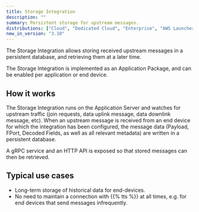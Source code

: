 ```yaml
---
title: Storage Integration
description: ""
summary: Persistent storage for upstream messages.
distributions: ["Cloud", "Dedicated Cloud", "Enterprise", "AWS Launcher", "The Things Network"]
new_in_version: "3.10"
---
```


The Storage Integration allows storing received upstream messages in a persistent database, and retrieving them at a later time.

<!--more-->

The Storage Integration is implemented as an Application Package, and can be enabled per application or end device.

## How it works

The Storage Integration runs on the Application Server and watches for upstream traffic (join requests, data uplink message, data downlink message, etc). When an upstream message is received from an end device for which the integration has been configured, the message data (Payload, FPort, Decoded Fields, as well as all relevant metadata) are written in a persistent database.

A gRPC service and an HTTP API is exposed so that stored messages can then be retrieved.

## Typical use cases

- Long-term storage of historical data for end-devices.
- No need to maintain a connection with {{% tts %}} at all times, e.g. for end devices that send messages infrequently.
